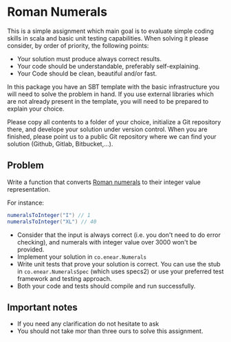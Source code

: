 # Roman Numerals #

This is a simple assignment which main goal is to evaluate simple coding skills in scala and basic unit testing capabilities. When solving it please consider, by order of priority, the following points:

- Your solution must produce always correct results.
- Your code should be understandable, preferably self-explaining.
- Your Code should be clean, beautiful and/or fast.

In this package you have an SBT template with the basic infrastructure you will need to solve the problem in hand. If you use external libraries which are not already present in the template, you will need to be prepared to explain your choice.

Please copy all contents to a folder of your choice, initialize a Git repository there, and develope your solution under version control. When you are finished, please point us to a public Git repository where we can find your solution (Github, Gitlab, Bitbucket,...).

## Problem ##

Write a function that converts [Roman numerals](https://en.wikipedia.org/wiki/Roman_numerals) to their integer value representation.

For instance:

```scala
numeralsToInteger("I") // 1
numeralsToInteger("XL") // 40
```

- Consider that the input is always correct (i.e. you don't need to do error checking), and numerals with integer value over 3000 won't be provided.
- Implement your solution in `co.enear.Numerals`
- Write unit tests that prove your solution is correct. You can use the stub in `co.enear.NumeralsSpec` (which uses specs2) or use your preferred test framework and testing approach.
- Both your code and tests should compile and run successfully.

## Important notes ##

- If you need any clarification do not hesitate to ask
- You should not take mor than three ours to solve this assignment.

